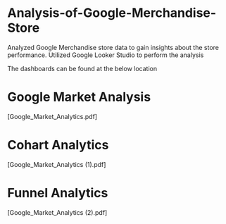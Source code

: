 # Analysis-of-Google-Merchandise-Store
Analyzed Google Merchandise store data to gain insights about the store performance. Utilized Google Looker Studio to perform the analysis

The dashboards can be found at the below location


# Google Market Analysis

[Google_Market_Analytics.pdf]

# Cohart Analytics

[Google_Market_Analytics (1).pdf]


# Funnel Analytics

[Google_Market_Analytics (2).pdf]
